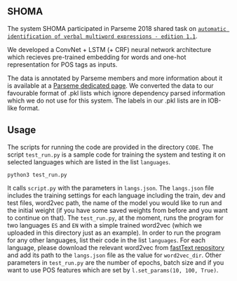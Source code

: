 ## SHOMA
The system SHOMA participated in Parseme 2018 shared task on [`automatic identification of verbal multiword expressions - edition 1.1`](http://multiword.sourceforge.net/PHITE.php?sitesig=CONF&page=CONF_04_LAW-MWE-CxG_2018___lb__COLING__rb__&subpage=CONF_40_Shared_Task).

We developed a ConvNet + LSTM (+ CRF) neural network architecture which recieves pre-trained embedding for words and one-hot representation for POS tags as inputs.

The data is annotated by Parseme members and more information about it is available at a [Parseme dedicated page](http://parsemefr.lif.univ-mrs.fr/parseme-st-guidelines/1.1/). We converted the data to our favourable format of .pkl lists which ignore dependency parsed information which we do not use for this system. The labels in our .pkl lists are in IOB-like format.


## Usage
The scripts for running the code are provided in the directory `CODE`. The script `test_run.py` is a sample code for training the system and testing it on selected languages which are listed in the list `languages`. 

`python3 test_run.py`

It calls `script.py` with the parameters in `langs.json`. The `langs.json` file includes the training settings for each language including the train, dev and test files, word2vec path, the name of the model you would like to run and the initial weight (if you have some saved weights from before and you want to continue on that).
The `test_run.py`, at the moment, runs the program for two languages `ES` and `EN` with a simple trained word2vec (which we uploaded in this directory just as an example). 
In order to run the program for any other languages, list their code in the list `languages`. 
For each language, please download the relevant word2vec from [fastText repository](https://github.com/facebookresearch/fastText/blob/master/pretrained-vectors.md) and add its path to the `langs.json` file as the value for `word2vec_dir`. 
Other parameters in `test_run.py` are the number of epochs, batch size and if you want to use POS features which are set by `l.set_params(10, 100, True)`. 
